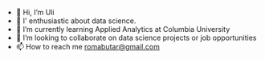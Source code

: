 - 👋 Hi, I’m Uli
- 👀 I' enthusiastic about data science.
- 🌱 I’m currently learning Applied Analytics at Columbia University
- 💞️ I’m looking to collaborate on data science projects or job opportunities
- 📫 How to reach me romabutar@gmail.com

<!---
Uly85/Uly85 is a ✨ special ✨ repository because its `README.md` (this file) appears on your GitHub profile.
You can click the Preview link to take a look at your changes.
--->
